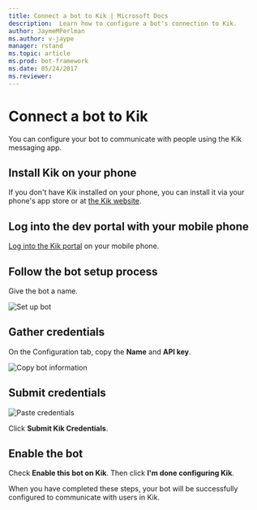 ```yaml
---
title: Connect a bot to Kik | Microsoft Docs
description:  Learn how to configure a bot's connection to Kik.
author: JaymeMPerlman
ms.author: v-jaype
manager: rstand
ms.topic: article
ms.prod: bot-framework
ms.date: 05/24/2017
ms.reviewer:
---
```


# Connect a bot to Kik

You can configure your bot to communicate with people using the Kik messaging app.

## Install Kik on your phone

If you don't have Kik installed on your phone, you can install it via your phone's app store or at [the Kik website](https://www.kik.com/).

## Log into the dev portal with your mobile phone

[Log into the Kik portal](https://dev.kik.com) on your mobile phone.

## Follow the bot setup process

Give the bot a name.

![Set up bot](~/media/channels/kik-phone.png)

## Gather credentials

On the Configuration tab, copy the **Name** and **API key**. 

![Copy bot information](~/media/channels/kik-configure.png)

## Submit credentials

![Paste credentials](~/media/channels/kik-creds.png)

Click **Submit Kik Credentials**.

## Enable the bot
Check **Enable this bot on Kik**. Then click **I'm done configuring Kik**. 

When you have completed these steps, your bot will be successfully configured to communicate with users in Kik.


